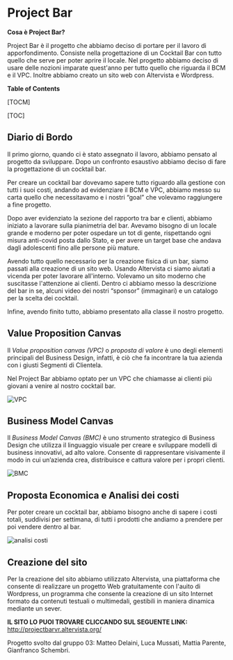 # Project Bar

**Cosa è Project Bar?**

Project Bar è il progetto che abbiamo deciso di portare per il lavoro di apporfondimento. Consiste nella progettazione di un Cocktail Bar con tutto quello che serve per poter aprire il locale. Nel progetto abbiamo deciso di usare delle nozioni imparate quest'anno per tutto quello che riguarda il BCM e il VPC. Inoltre abbiamo creato un sito web con Altervista e Wordpress.

**Table of Contents**

[TOCM]

[TOC]

## Diario di Bordo

Il primo giorno, quando ci è stato assegnato il lavoro, abbiamo pensato al progetto da sviluppare. Dopo un confronto esaustivo abbiamo deciso di fare la progettazione di un cocktail bar.

Per creare un cocktail bar dovevamo sapere tutto riguardo alla gestione con tutti i suoi costi, andando ad evidenziare il BCM e VPC, abbiamo messo su carta quello che necessitavamo e i nostri “goal” che volevamo raggiungere a fine progetto.

Dopo aver evidenziato la sezione del rapporto tra bar e clienti, abbiamo iniziato a lavorare sulla pianimetria del bar. Avevamo bisogno di un locale grande e moderno per poter ospedare un tot di gente, rispettando ogni misura anti-covid posta dallo Stato, e per avere un target base che andava dagli adolescenti fino alle persone più mature. 

Avendo tutto quello necessario per la creazione fisica di un bar, siamo passati alla creazione di un sito web. Usando Altervista ci siamo aiutati a vicenda per poter lavorare all'interno. Volevamo un sito moderno che suscitasse l'attenzione ai clienti. Dentro ci abbiamo messo la descrizione del bar in se, alcuni video dei nostri “sponsor” (immaginari) e un catalogo per la scelta dei cocktail.

Infine, avendo finito tutto, abbiamo presentato alla classe il nostro progetto.

## Value Proposition Canvas

Il *Value proposition canvas (VPC)* o *proposta di valore* è uno degli elementi principali del Business Design, infatti, è ciò che fa incontrare la tua azienda con i giusti Segmenti di Clientela.

Nel Project Bar abbiamo optato per un VPC che chiamasse ai clienti più giovani a venire al nostro cocktail bar.

![VPC](https://user-images.githubusercontent.com/79453292/110310353-ba5ed880-8002-11eb-8bab-be3563972bc2.PNG)

## Business Model Canvas

Il *Business Model Canvas (BMC)* è uno strumento strategico di Business Design che utilizza il linguaggio visuale per creare e sviluppare modelli di business innovativi, ad alto valore. Consente di rappresentare visivamente il modo in cui un’azienda crea, distribuisce e cattura valore per i propri clienti.

![BMC](https://user-images.githubusercontent.com/79453292/110310766-322d0300-8003-11eb-83da-247a1df76bee.PNG)

## Proposta Economica e Analisi dei costi

Per poter creare un cocktail bar, abbiamo bisogno anche di sapere i costi totali, suddivisi per settimana, di tutti i prodotti che andiamo a prendere per poi vendere dentro al bar.

![analisi costi](https://user-images.githubusercontent.com/79453292/110310818-440ea600-8003-11eb-9d16-585b4b11ac63.PNG)

## Creazione del sito

Per la creazione del sito abbiamo utilizzato Altervista, una piattaforma che consente di realizzare un progetto Web gratuitamente con l'auito di Wordpress, un programma che consente la creazione di un sito Internet formato da contenuti testuali o multimedali, gestibili in maniera dinamica mediante un sever.

**IL SITO LO PUOI TROVARE CLICCANDO SUL SEGUENTE LINK:** http://projectbarvr.altervista.org/



Progetto svolto dal gruppo 03: Matteo Delaini, Luca Mussati, Mattia Parente, Gianfranco Schembri.


